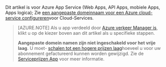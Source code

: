 Dit artikel is voor Azure App Service (Web Apps, API Apps, mobiele Apps, Apps logica); Zie [een aangepaste domeinnaam voor een Azure cloud-service configureren](../articles/cloud-services/cloud-services-custom-domain-name.md)voor Cloud-Services.

> [AZURE.NOTE]  Als u app verdeeld door [Azure verkeer Manager is](https://azure.microsoft.com/services/traffic-manager/), klikt u op de kiezer boven aan dit artikel als u specifieke stappen.
>
> **Aangepaste domein namen zijn niet ingeschakeld voor het vrije laag**. U moet- [schalen tot een hogere prijzen laag](../articles/app-service-web/web-sites-scale.md)hoeveel u voor uw abonnement gefactureerd kunnen worden gewijzigd. Zie de [Serviceprijzen App](https://azure.microsoft.com/pricing/details/app-service/) voor meer informatie.